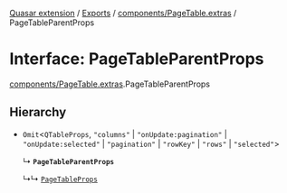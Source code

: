 [Quasar extension](../index.md) / [Exports](../modules.md) / [components/PageTable.extras](../modules/components_PageTable_extras.md) / PageTableParentProps

# Interface: PageTableParentProps

[components/PageTable.extras](../modules/components_PageTable_extras.md).PageTableParentProps

## Hierarchy

- `Omit`<`QTableProps`, ``"columns"`` \| ``"onUpdate:pagination"`` \| ``"onUpdate:selected"`` \| ``"pagination"`` \| ``"rowKey"`` \| ``"rows"`` \| ``"selected"``\>

  ↳ **`PageTableParentProps`**

  ↳↳ [`PageTableProps`](components_PageTable_extras.PageTableProps.md)
